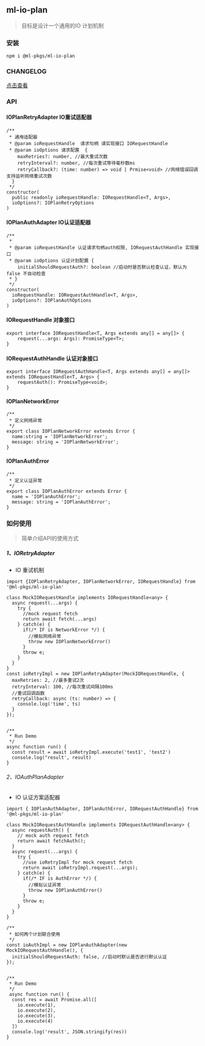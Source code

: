 ## ml-io-plan

>  目标是设计一个通用的IO 计划机制

### 安装

`npm i @ml-pkgs/ml-io-plan`

### CHANGELOG

[点击查看](https://github.com/rockywu/ml-pkgs/blob/HEAD/packages/ml-io-plan/CHANGELOG.md)

### API

#### IOPlanRetryAdapter IO重试适配器

```
/**
 * 通用适配器
 * @param ioRequestHandle  请求句柄 请实现接口 IORequestHandle
 * @param ioOptions 请求配置  {
    maxRetries?: number, //最大重试次数
    retryInterval?: number, //每次重试等待毫秒数ms
    retryCallback?: (time: number) => void | Prmise<void> //网络错误回调支持监听网络重试次数
  }
 */
constructor(
  public readonly ioRequestHandle: IORequestHandle<T, Args>,
  ioOptions?: IOPlanRetryOptions
)
```

#### IOPlanAuthAdapter IO认证适配器

```
/**
 * 
 * @param ioRequestHandle 认证请求句柄auth权限, IORequestAuthHandle 实现接口
 * @param ioOptions 认证计划配置 {
    initialShouldRequestAuth?: boolean //启动时是否默认检查认证，默认为false 不自动检查
 * }
 */
constructor(
  ioRequestHandle: IORequestAuthHandle<T, Args>, 
  ioOptions?: IOPlanAuthOptions
)
```

#### IORequestHandle 对象接口

```
export interface IORequestHandle<T, Args extends any[] = any[]> {
    request(...args: Args): PromiseType<T>;
}
```

#### IORequestAuthHandle 认证对象接口

```
export interface IORequestAuthHandle<T, Args extends any[] = any[]> extends IORequestHandle<T, Args> {
    requestAuth(): PromiseType<void>;
}
```

#### IOPlanNetworkError

```
/**
 * 定义网络异常
 */
export class IOPlanNetworkError extends Error {
  name:string = 'IOPlanNetworkError';
  message: string = 'IOPlanNetworkError';
}
```

#### IOPlanAuthError

```
/**
 * 定义认证异常
 */
export class IOPlanAuthError extends Error {
  name = 'IOPlanAuthError';
  message: string = 'IOPlanAuthError';
}
```


### 如何使用

> 简单介绍API的使用方式

#####  1、IORetryAdapter

- IO 重试机制

```
import {IOPlanRetryAdapter, IOPlanNetworkError, IORequestHandle} from '@ml-pkgs/ml-io-plan'

class MockIORequestHandle implements IORequestHandle<any> {
  async request(...args) {
    try {
      //mock request fetch
      return await fetch(...args)
    } catch(e) {
      if(/* IF is NetworkError */) {
        //模拟网络异常
        throw new IOPlanNetworkError()
      }
      throw e;
    }
  }
}
const ioRetryImpl = new IOPlanRetryAdapter(MockIORequestHandle, {
  maxRetries: 2, //最多重试2次
  retryInterval: 100, //每次重试间隔100ms
  //重试回调函数
  retryCallback: async (ts: number) => {
    console.log('time', ts)
  }
});


/**
 * Run Demo
 */
async function run() {
  const result = await ioRetryImpl.execute('test1', 'test2')
  console.log("result', result)
}
```


######  2、IOAuthPlanAdapter

- IO 认证方案适配器

```
import { IOPlanAuthAdapter, IOPlanAuthError, IORequestAuthHandle} from '@ml-pkgs/ml-io-plan'

class MockIORequestAuthHandle implements IORequestAuthHandle<any> {
  async requestAuth() {
    // mock auth request fetch
    return await fetchAuth();
  }
  async request(...args) {
    try {
      //use ioRetryImpl for mock request fetch
      return await ioRetryImpl.request(...args);
    } catch(e) {
      if(/* IF is AuthError */) {
        //模拟认证异常
        throw new IOPlanAuthError()
      }
      throw e;
    }
  }
}

/**
 * 如何两个计划联合使用
 */
const ioAuthImpl = new IOPlanAuthAdapter(new MockIORequestAuthHandle(), {
  initialShouldRequestAuth: false, //启动时默认是否进行默认认证
});


/**
 * Run Demo
 */
 async function run() {
  const res = await Promise.all([
    io.execute(1),
    io.execute(2),
    io.execute(3),
    io.execute(4)
  ])
  console.log('result', JSON.stringify(res))
}

```


